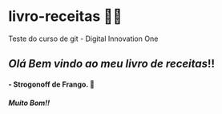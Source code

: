 # livro-receitas :man_cook:
Teste do curso de git - Digital Innovation One
## _Olá Bem vindo ao meu livro de receitas_!! 
#### - Strogonoff de Frango. :chicken:
##### Muito Bom!!
